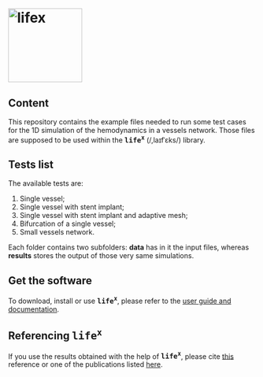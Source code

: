 # <img alt="lifex" width="150" src="https://gitlab.com/lifex/lifex/-/raw/main/doc/logo/lifex.png" />

## Content
This repository contains the example files needed to run some test cases for the
1D simulation of the hemodynamics in a vessels network.
Those files are supposed to be used within the **<kbd>life<sup>x</sup></kbd>**
(/,laɪfˈɛks/) library.

## Tests list
The available tests are:
1. Single vessel;
2. Single vessel with stent implant;
3. Single vessel with stent implant and adaptive mesh;
4. Bifurcation of a single vessel;
5. Small vessels network.

Each folder contains two subfolders: **data** has in it the input files,
whereas **results** stores the output of those very same simulations.

## Get the software
To download, install or use **<kbd>life<sup>x</sup></kbd>**, please refer to
the [user guide and documentation](https://lifex.gitlab.io/lifex/).

## Referencing **<kbd>life<sup>x</sup></kbd>**
If you use the results obtained with the help of **<kbd>life<sup>x</sup></kbd>**,
please cite [this](https://doi.org/10.48550/arXiv.2207.14668) reference or one of the 
publications listed [here](https://lifex.gitlab.io/lifex/publications.html).
